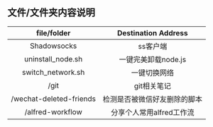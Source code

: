 ## 文件/文件夹内容说明
| file/folder|Destination Address|
|:---:|:---:|
|       Shadowsocks      |         ss客户端       |
|   uninstall_node.sh    |   一键完美卸载node.js   |
|    switch_network.sh   |      一键切换网络       |
|       /git             |      git相关笔记        |
| /wechat-deleted-friends|检测是否被微信好友删除的脚本|
|    /alfred-workflow    |  分享个人常用alfred工作流|
